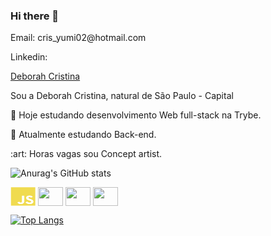 ### Hi there 👋
<p>Email: cris_yumi02@hotmail.com</p>
<p>Linkedin:  </p>
<a href=“https://www.linkedin.com/in/deborah-cristina-desenvolvedoraweb/“ rel="nofollow">Deborah Cristina</a>
<p>Sou a Deborah Cristina, natural de São Paulo - Capital </p>
<p> 🚀 Hoje estudando desenvolvimento Web full-stack na Trybe.</p>
<p>👾 Atualmente estudando Back-end.</p>
<p>:art: Horas vagas sou Concept artist.</p>

![Anurag's GitHub stats](https://github-readme-stats.vercel.app/api?username=deborahcristinadeoliveira&show_icons=true&theme=radical)


<img align="center" height="30" width="40" src="https://raw.githubusercontent.com/devicons/devicon/master/icons/javascript/javascript-plain.svg"></img>
<img align="center" height="30" width="40" src="https://www.vectorlogo.zone/logos/reactjs/reactjs-icon.svg"></img>
<img align="center" height="30" width="40" src="https://upload.wikimedia.org/wikipedia/commons/d/d5/CSS3_logo_and_wordmark.svg"></img>
<img align="center" height="30" width="40" src="https://upload.wikimedia.org/wikipedia/commons/6/61/HTML5_logo_and_wordmark.svg"></img>

[![Top Langs](https://github-readme-stats.vercel.app/api/top-langs/?username=deborahcristinadeoliveira&layout=compact&langs_count=7&theme=codeSTACKr)](https://github.com/anuraghazra/github-readme-stats)

<!--
**deborahcristinadeoliveira/deborahcristinadeoliveira** is a ✨ _special_ ✨ repository because its `README.md` (this file) appears on your GitHub profile.

Here are some ideas to get you started:

- 🔭 I’m currently working on ...
- 🌱 I’m currently learning ...
- 👯 I’m looking to collaborate on ...
- 🤔 I’m looking for help with ...
- 💬 Ask me about ...
- 📫 How to reach me: ...
- 😄 Pronouns: ...
- ⚡ Fun fact: ...
-->

